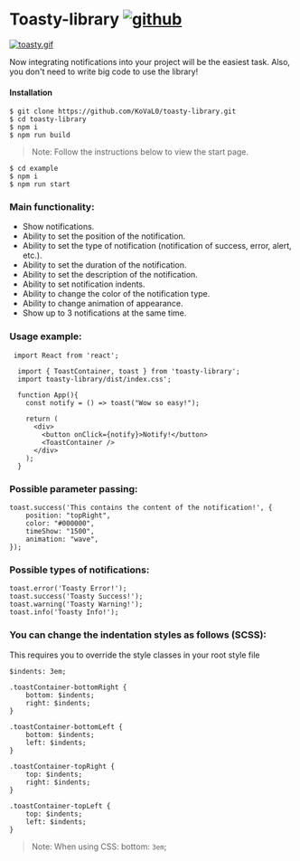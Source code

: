 # Toasty-library [![github](http://disciplinas.tecnico.ulisboa.pt/leic-sod/2019-2020/labs/_img/github.png)](https://github.com/KoVaL0/toasty-library)
[![toasty.gif](https://s6.gifyu.com/images/bandicam-2021-06-16-21-55-41-343_Trim-online-video-cutter.com.gif)](https://github.com/KoVaL0/toasty-library)

Now integrating notifications into your project will be the easiest task. Also, you don't need to write big code to use the library!

#### Installation
```
$ git clone https://github.com/KoVaL0/toasty-library.git
$ cd toasty-library
$ npm i
$ npm run build
```

>Note: Follow the instructions below to view the start page.
```
$ cd example
$ npm i
$ npm run start
```

### Main functionality:

- Show notifications.
- Ability to set the position of the notification.
- Ability to set the type of notification (notification of success, error, alert, etc.).
- Ability to set the duration of the notification.
- Ability to set the description of the notification.
- Ability to set notification indents.
- Ability to change the color of the notification type.
- Ability to change animation of appearance.
- Show up to 3 notifications at the same time.

### Usage example:
```
 import React from 'react';

  import { ToastContainer, toast } from 'toasty-library';
  import toasty-library/dist/index.css';
  
  function App(){
    const notify = () => toast("Wow so easy!");

    return (
      <div>
        <button onClick={notify}>Notify!</button>
        <ToastContainer />
      </div>
    );
  }
```

### Possible parameter passing:
```
toast.success('This contains the content of the notification!', {
    position: "topRight",
    color: "#000000",
    timeShow: "1500",
    animation: "wave",
});
```
### Possible types of notifications:
```
toast.error('Toasty Error!');
toast.success('Toasty Success!');
toast.warning('Toasty Warning!');
toast.info('Toasty Info!');
```
### You can change the indentation styles as follows (SCSS):

This requires you to override the style classes in your root style file
```
$indents: 3em;

.toastContainer-bottomRight {
    bottom: $indents;
    right: $indents;
}

.toastContainer-bottomLeft {
    bottom: $indents;
    left: $indents;
}

.toastContainer-topRight {
    top: $indents;
    right: $indents;
}

.toastContainer-topLeft {
    top: $indents;
    left: $indents;
}
```
> Note: When using CSS: bottom: `3em`;